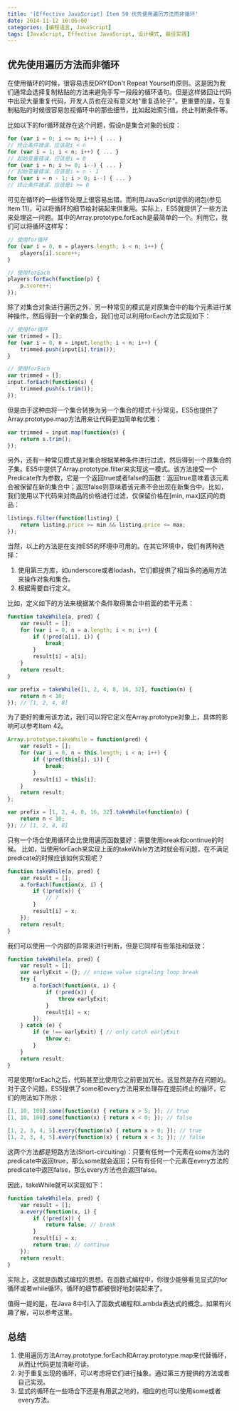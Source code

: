 ```yaml
---
title: '[Effective JavaScript] Item 50 优先使用遍历方法而非循环'
date: 2014-11-12 10:06:00
categories: [编程语言, JavaScript]
tags: [JavaScript, Effective JavaScript, 设计模式, 最佳实践]
---
```


## 优先使用遍历方法而非循环

在使用循环的时候，很容易违反DRY(Don't Repeat Yourself)原则。这是因为我们通常会选择复制粘贴的方法来避免手写一段段的循环语句。但是这样做回让代码中出现大量重复代码，开发人员也在没有意义地"重复造轮子"。更重要的是，在复制粘贴的时候很容易忽视循环中的那些细节，比如起始索引值，终止判断条件等。

比如以下的for循环就存在这个问题，假设n是集合对象的长度：

```js
for (var i = 0; i <= n; i++) { ... }
// 终止条件错误，应该是i < n
for (var i = 1; i < n; i++) { ... }
// 起始变量错误，应该是i = 0
for (var i = n; i >= 0; i--) { ... }
// 起始变量错误，应该是i = n - 1
for (var i = n - 1; i > 0; i--) { ... }
// 终止条件错误，应该是i >= 0
```

<!-- More -->

可见在循环的一些细节处理上很容易出错。而利用JavaScript提供的闭包(参见Item 11)，可以将循环的细节给封装起来供重用。实际上，ES5就提供了一些方法来处理这一问题。其中的Array.prototype.forEach是最简单的一个。利用它，我们可以将循环这样写：

```js
// 使用for循环
for (var i = 0, n = players.length; i < n; i++) {
    players[i].score++;
}

// 使用forEach
players.forEach(function(p) {
    p.score++;
});
```

除了对集合对象进行遍历之外，另一种常见的模式是对原集合中的每个元素进行某种操作，然后得到一个新的集合，我们也可以利用forEach方法实现如下：

```js
// 使用for循环
var trimmed = [];
for (var i = 0, n = input.length; i < n; i++) {
    trimmed.push(input[i].trim());
}

// 使用forEach
var trimmed = [];
input.forEach(function(s) {
    trimmed.push(s.trim());
});
```

但是由于这种由将一个集合转换为另一个集合的模式十分常见，ES5也提供了Array.prototype.map方法用来让代码更加简单和优雅：

```js
var trimmed = input.map(function(s) {
    return s.trim();
});
```

另外，还有一种常见模式是对集合根据某种条件进行过滤，然后得到一个原集合的子集。ES5中提供了Array.prototype.filter来实现这一模式。该方法接受一个Predicate作为参数，它是一个返回true或者false的函数：返回true意味着该元素会被保留在新的集合中；返回false则意味着该元素不会出现在新集合中。比如，我们使用以下代码来对商品的价格进行过滤，仅保留价格在[min, max]区间的商品：

```js
listings.filter(function(listing) {
    return listing.price >= min && listing.price <= max;
});
```

当然，以上的方法是在支持ES5的环境中可用的。在其它环境中，我们有两种选择： 

1. 使用第三方库，如underscore或者lodash，它们都提供了相当多的通用方法来操作对象和集合。 
2. 根据需要自行定义。

比如，定义如下的方法来根据某个条件取得集合中前面的若干元素：

```js
function takeWhile(a, pred) {
    var result = [];
    for (var i = 0, n = a.length; i < n; i++) {
        if (!pred(a[i], i)) {
            break;
        }
        result[i] = a[i];
    }
    return result;
}

var prefix = takeWhile([1, 2, 4, 8, 16, 32], function(n) {
    return n < 10;
}); // [1, 2, 4, 8]
```

为了更好的重用该方法，我们可以将它定义在Array.prototype对象上，具体的影响可以参考Item 42。

```js
Array.prototype.takeWhile = function(pred) {
    var result = [];
    for (var i = 0, n = this.length; i < n; i++) {
        if (!pred(this[i], i)) {
            break;
        }
        result[i] = this[i];
    }
    return result;  
};

var prefix = [1, 2, 4, 8, 16, 32].takeWhile(function(n) {
    return n < 10;
}); // [1, 2, 4, 8]
```

只有一个场合使用循环会比使用遍历函数要好：需要使用break和continue的时候。 比如，当使用forEach来实现上面的takeWhile方法时就会有问题，在不满足predicate的时候应该如何实现呢？

```js
function takeWhile(a, pred) {
    var result = [];
    a.forEach(function(x, i) {
        if (!pred(x)) {
            // ?
        }
        result[i] = x;
    });
    return result;
}
```

我们可以使用一个内部的异常来进行判断，但是它同样有些笨拙和低效：

```js
function takeWhile(a, pred) {
    var result = [];
    var earlyExit = {}; // unique value signaling loop break
    try {
        a.forEach(function(x, i) {
            if (!pred(x)) {
                throw earlyExit;
            }
            result[i] = x;
        });
    } catch (e) {
        if (e !== earlyExit) { // only catch earlyExit
            throw e;
        }
    }
    return result;
}
```

可是使用forEach之后，代码甚至比使用它之前更加冗长。这显然是存在问题的。 对于这个问题，ES5提供了some和every方法用来处理存在提前终止的循环，它们的用法如下所示：

```js
[1, 10, 100].some(function(x) { return x > 5; }); // true
[1, 10, 100].some(function(x) { return x < 0; }); // false

[1, 2, 3, 4, 5].every(function(x) { return x > 0; }); // true
[1, 2, 3, 4, 5].every(function(x) { return x < 3; }); // false
```

这两个方法都是短路方法(Short-circuiting)：只要有任何一个元素在some方法的predicate中返回true，那么some就会返回；只有有任何一个元素在every方法的predicate中返回false，那么every方法也会返回false。

因此，takeWhile就可以实现如下：

```js
function takeWhile(a, pred) {
    var result = [];
    a.every(function(x, i) {
        if (!pred(x)) {
            return false; // break
        }
        result[i] = x;
        return true; // continue
    });
    return result;
}
```

实际上，这就是函数式编程的思想。在函数式编程中，你很少能够看见显式的for循环或者while循环。循环的细节都被很好地封装起来了。

值得一提的是，在Java 8中引入了函数式编程和Lambda表达式的概念。如果有兴趣了解，可以参考这里。

## 总结

1. 使用遍历方法Array.prototype.forEach和Array.prototype.map来代替循环，从而让代码更加清晰可读。
2. 对于重复出现的循环，可以考虑将它们进行抽象。通过第三方提供的方法或者自己实现。
3. 显式的循环在一些场合下还是有用武之地的，相应的也可以使用some或者every方法。

